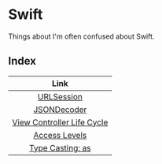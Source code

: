 # Swift

Things about I'm often confused about Swift.
<br>

## Index

|                           Link                            |
| :-------------------------------------------------------: |
|                [URLSession](urlSession.md)                |
|               [JSONDecoder](JSONDecoder.md)               |
| [View Controller Life Cycle](ViewController-LifeCycle.md) |
|             [Access Levels](Access-Levels.md)             |
|                 [Type Casting: as](as.md)                 |

